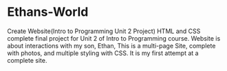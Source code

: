 # Ethans-World
Create Website(Intro to Programming Unit 2 Project)
HTML and CSS complete final project for Unit 2 of Intro to Programming course.
Website is about interactions with my son, Ethan,
This is a multi-page Site, complete with photos, and multiple styling with CSS.
It is my first attempt at a complete site.
